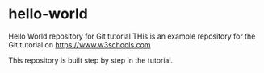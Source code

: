 # hello-world
Hello World repository for Git tutorial
THis is an example repository for the Git tutorial on https://www.w3schools.com

This repository is built step by step in the tutorial.
